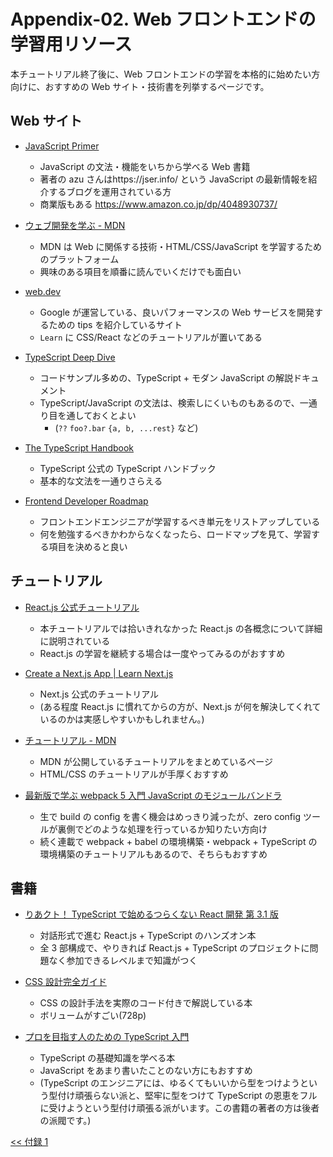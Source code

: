 # Appendix-02. Web フロントエンドの学習用リソース

本チュートリアル終了後に、Web フロントエンドの学習を本格的に始めたい方向けに、おすすめの Web サイト・技術書を列挙するページです。

## Web サイト

- [JavaScript Primer](https://jsprimer.net/)

  - JavaScript の文法・機能をいちから学べる Web 書籍
  - 著者の azu さんはhttps://jser.info/ という JavaScript の最新情報を紹介するブログを運用されている方
  - 商業版もある https://www.amazon.co.jp/dp/4048930737/

- [ウェブ開発を学ぶ - MDN](https://developer.mozilla.org/ja/docs/Learn)

  - MDN は Web に関係する技術・HTML/CSS/JavaScript を学習するためのプラットフォーム
  - 興味のある項目を順番に読んでいくだけでも面白い

- [web.dev](https://web.dev)

  - Google が運営している、良いパフォーマンスの Web サービスを開発するための tips を紹介しているサイト
  - `Learn` に CSS/React などのチュートリアルが置いてある

- [TypeScript Deep Dive](https://typescript-jp.gitbook.io/deep-dive/)

  - コードサンプル多めの、TypeScript + モダン JavaScript の解説ドキュメント
  - TypeScript/JavaScript の文法は、検索しにくいものもあるので、一通り目を通しておくとよい
    - (`??` `foo?.bar` `{a, b, ...rest}` など)

- [The TypeScript Handbook](https://www.typescriptlang.org/docs/handbook/intro.html)

  - TypeScript 公式の TypeScript ハンドブック
  - 基本的な文法を一通りさらえる

- [Frontend Developer Roadmap](https://roadmap.sh/frontend)

  - フロントエンドエンジニアが学習するべき単元をリストアップしている
  - 何を勉強するべきかわからなくなったら、ロードマップを見て、学習する項目を決めると良い

## チュートリアル

- [React.js 公式チュートリアル](https://ja.reactjs.org/tutorial/tutorial.html)

  - 本チュートリアルでは拾いきれなかった React.js の各概念について詳細に説明されている
  - React.js の学習を継続する場合は一度やってみるのがおすすめ

- [Create a Next.js App | Learn Next.js](https://nextjs.org/learn/basics/create-nextjs-app)

  - Next.js 公式のチュートリアル
  - (ある程度 React.js に慣れてからの方が、Next.js が何を解決してくれているのかは実感しやすいかもしれません。)

- [チュートリアル - MDN](https://developer.mozilla.org/ja/docs/Web/Tutorials)

  - MDN が公開しているチュートリアルをまとめているページ
  - HTML/CSS のチュートリアルが手厚くおすすめ

- [最新版で学ぶ webpack 5 入門 JavaScript のモジュールバンドラ](https://ics.media/entry/12140/)

  - 生で build の config を書く機会はめっきり減ったが、zero config ツールが裏側でどのような処理を行っているか知りたい方向け
  - 続く連載で webpack + babel の環境構築・webpack + TypeScript の環境構築のチュートリアルもあるので、そちらもおすすめ

## 書籍

- [りあクト！ TypeScript で始めるつらくない React 開発 第 3.1 版](https://oukayuka.booth.pm/items/2368045)

  - 対話形式で進む React.js + TypeScript のハンズオン本
  - 全 3 部構成で、やりきれば React.js + TypeScript のプロジェクトに問題なく参加できるレベルまで知識がつく

- [CSS 設計完全ガイド](https://www.amazon.co.jp/-/en/%E5%8D%8A%E7%94%B0-%E6%83%87%E5%BF%97/dp/429711173X/ref=tmm_pap_swatch_0?_encoding=UTF8&qid=&sr=)

  - CSS の設計手法を実際のコード付きで解説している本
  - ボリュームがすごい(728p)

- [プロを目指す人のための TypeScript 入門](https://www.amazon.co.jp/o/ASIN/4297127474/gihyojp-22)

  - TypeScript の基礎知識を学べる本
  - JavaScript をあまり書いたことのない方にもおすすめ
  - (TypeScript のエンジニアには、ゆるくてもいいから型をつけようという型付け頑張らない派と、堅牢に型をつけて TypeScript の恩恵をフルに受けようという型付け頑張る派がいます。この書籍の著者の方は後者の派閥です。)

[<< 付録 1](../01-diy-idea/appendix.md)
